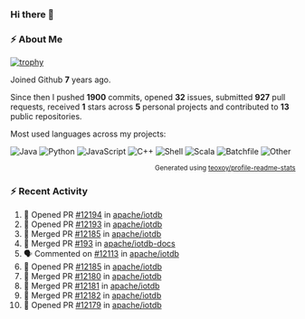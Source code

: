 ### Hi there 👋

### :zap: About Me

[![trophy](https://github-profile-trophy.vercel.app/?username=HTHou&theme=onedark)](https://github.com/ryo-ma/github-profile-trophy)
   
Joined Github **7** years ago.

Since then I pushed **1900** commits, opened **32** issues, submitted **927** pull requests, received **1** stars across **5** personal projects and contributed to **13** public repositories.

Most used languages across my projects:

![Java](https://img.shields.io/static/v1?style=flat-square&label=%E2%A0%80&color=555&labelColor=%23b07219&message=Java%EF%B8%B195.9%25)
![Python](https://img.shields.io/static/v1?style=flat-square&label=%E2%A0%80&color=555&labelColor=%233572A5&message=Python%EF%B8%B10.9%25)
![JavaScript](https://img.shields.io/static/v1?style=flat-square&label=%E2%A0%80&color=555&labelColor=%23f1e05a&message=JavaScript%EF%B8%B10.6%25)
![C++](https://img.shields.io/static/v1?style=flat-square&label=%E2%A0%80&color=555&labelColor=%23f34b7d&message=C%2B%2B%EF%B8%B10.4%25)
![Shell](https://img.shields.io/static/v1?style=flat-square&label=%E2%A0%80&color=555&labelColor=%2389e051&message=Shell%EF%B8%B10.4%25)
![Scala](https://img.shields.io/static/v1?style=flat-square&label=%E2%A0%80&color=555&labelColor=%23c22d40&message=Scala%EF%B8%B10.3%25)
![Batchfile](https://img.shields.io/static/v1?style=flat-square&label=%E2%A0%80&color=555&labelColor=%23C1F12E&message=Batchfile%EF%B8%B10.2%25)
![Other](https://img.shields.io/static/v1?style=flat-square&label=%E2%A0%80&color=555&labelColor=%23ededed&message=Other%EF%B8%B10.8%25)

<p align="right"><sub>Generated using <a href="https://github.com/marketplace/actions/profile-readme-stats">teoxoy/profile-readme-stats</a></sub></p>


<!--![](https://github.com/HTHou/HTHou/blob/output/github-contribution-grid-snake.svg)-->

<!--![Haonan Hou's github stats](https://github-readme-stats.vercel.app/api?username=HTHou&count_private=true&show_icons=true&theme=onedark)-->

<!--![Haonan Hou's wakatime stats](https://github-readme-stats.vercel.app/api/wakatime?username=HTHou&layout=compact&theme=onedark)-->

<!--![Top Langs](https://github-readme-stats.vercel.app/api/top-langs/?username=HTHou&theme=onedark&layout=compact)-->

### :zap: Recent Activity
<!--START_SECTION:activity-->
1. 💪 Opened PR [#12194](https://github.com/apache/iotdb/pull/12194) in [apache/iotdb](https://github.com/apache/iotdb)
2. 💪 Opened PR [#12193](https://github.com/apache/iotdb/pull/12193) in [apache/iotdb](https://github.com/apache/iotdb)
3. 🎉 Merged PR [#12185](https://github.com/apache/iotdb/pull/12185) in [apache/iotdb](https://github.com/apache/iotdb)
4. 🎉 Merged PR [#193](https://github.com/apache/iotdb-docs/pull/193) in [apache/iotdb-docs](https://github.com/apache/iotdb-docs)
5. 🗣 Commented on [#12113](https://github.com/apache/iotdb/pull/12113#issuecomment-2002886498) in [apache/iotdb](https://github.com/apache/iotdb)
6. 💪 Opened PR [#12185](https://github.com/apache/iotdb/pull/12185) in [apache/iotdb](https://github.com/apache/iotdb)
7. 🎉 Merged PR [#12180](https://github.com/apache/iotdb/pull/12180) in [apache/iotdb](https://github.com/apache/iotdb)
8. 🎉 Merged PR [#12181](https://github.com/apache/iotdb/pull/12181) in [apache/iotdb](https://github.com/apache/iotdb)
9. 🎉 Merged PR [#12182](https://github.com/apache/iotdb/pull/12182) in [apache/iotdb](https://github.com/apache/iotdb)
10. 💪 Opened PR [#12179](https://github.com/apache/iotdb/pull/12179) in [apache/iotdb](https://github.com/apache/iotdb)
<!--END_SECTION:activity-->

<!--
**HTHou/HTHou** is a ✨ _special_ ✨ repository because its `README.md` (this file) appears on your GitHub profile.

Here are some ideas to get you started:

- 🔭 I’m currently working on ...
- 🌱 I’m currently learning ...
- 👯 I’m looking to collaborate on ...
- 🤔 I’m looking for help with ...
- 💬 Ask me about ...
- 📫 How to reach me: ...
- 😄 Pronouns: ...
- ⚡ Fun fact: ...
-->
